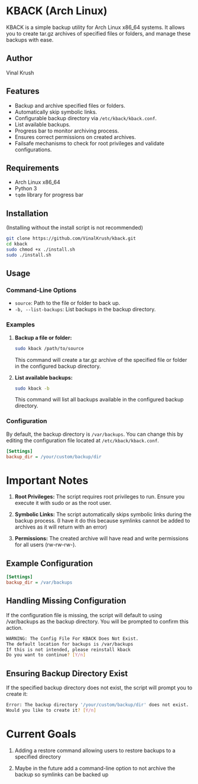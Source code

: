 # KBACK (Arch Linux)

KBACK is a simple backup utility for Arch Linux x86_64 systems. It allows you to create tar.gz archives of specified files or folders, and manage these backups with ease.

## Author

Vinal Krush

## Features

- Backup and archive specified files or folders.
- Automatically skip symbolic links.
- Configurable backup directory via `/etc/kback/kback.conf`.
- List available backups.
- Progress bar to monitor archiving process.
- Ensures correct permissions on created archives.
- Failsafe mechanisms to check for root privileges and validate configurations.

## Requirements

- Arch Linux x86_64
- Python 3
- `tqdm` library for progress bar

## Installation
(Installing without the install script is not recommended)

```bash
git clone https://github.com/VinalKrush/kback.git
cd kback
sudo chmod +x ./install.sh
sudo ./install.sh
```

## Usage

### Command-Line Options

- `source`: Path to the file or folder to back up.
- `-b, --list-backups`: List backups in the backup directory.

### Examples

1. **Backup a file or folder:**

    ```bash
    sudo kback /path/to/source
    ```

    This command will create a tar.gz archive of the specified file or folder in the configured backup directory.

2. **List available backups:**

    ```bash
    sudo kback -b
    ```

    This command will list all backups available in the configured backup directory.

### Configuration

By default, the backup directory is `/var/backups`. You can change this by editing the configuration file located at `/etc/kback/kback.conf`.

```ini
[Settings]
backup_dir = /your/custom/backup/dir
```

# Important Notes

1. **Root Privileges:**
   The script requires root privileges to run. Ensure you execute it with sudo or as the root user.
   
2. **Symbolic Links:**
   The script automatically skips symbolic links during the backup process. (I have it do this because symlinks cannot be added to archives as it will return with an error)
   
3. **Permissions:**
   The created archive will have read and write permissions for all users (rw-rw-rw-).

## Example Configuration

```ini
[Settings]
backup_dir = /var/backups
```

## Handling Missing Configuration

If the configuration file is missing, the script will default to using /var/backups as the backup directory. You will be prompted to confirm this action.

```bash
WARNING: The Config File For KBACK Does Not Exist.
The default location for backups is /var/backups
If this is not intended, please reinstall kback
Do you want to continue? [Y/n]
```

## Ensuring Backup Directory Exist

If the specified backup directory does not exist, the script will prompt you to create it:

```bash
Error: The backup directory '/your/custom/backup/dir' does not exist.
Would you like to create it? [Y/n]
```

# Current Goals

1. Adding a restore command allowing users to restore backups to a specified directory

2. Maybe in the future add a command-line option to not archive the backup so symlinks can be backed up
